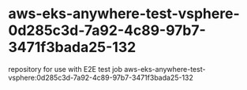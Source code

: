 # aws-eks-anywhere-test-vsphere-0d285c3d-7a92-4c89-97b7-3471f3bada25-132
repository for use with E2E test job aws-eks-anywhere-test-vsphere:0d285c3d-7a92-4c89-97b7-3471f3bada25-132

